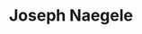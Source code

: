 ---
title: "Joseph Naegele"
presenter_id: joseph_naegele
layout: member_all_presentations
permalink: /member_full_publications/:presenter_id/
---